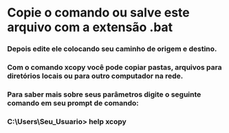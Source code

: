 # Copie o comando ou salve este arquivo com a extensão .bat

### Depois edite ele colocando seu caminho de origem e destino.

### Com o comando xcopy você pode copiar pastas, arquivos para diretórios locais ou para outro computador na rede.

### Para saber mais sobre seus parâmetros digite o seguinte comando em seu prompt de comando:

### C:\Users\Seu_Usuario> help xcopy
